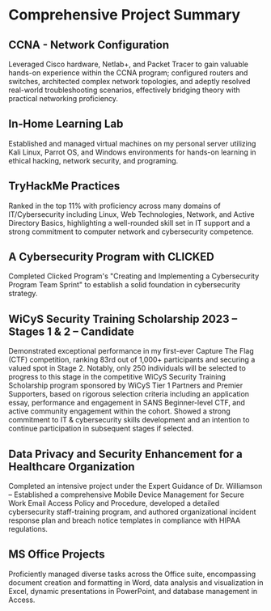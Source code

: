 # Comprehensive Project Summary

## CCNA - Network Configuration
Leveraged Cisco hardware, Netlab+, and Packet Tracer to gain valuable hands-on experience 
within the CCNA program; configured routers and switches, architected
complex network topologies, and adeptly resolved real-world troubleshooting scenarios,
effectively bridging theory with practical networking proficiency.

## In-Home Learning Lab
Established and managed virtual machines on my
personal server utilizing Kali Linux, Parrot OS, and Windows environments for hands-on
learning in ethical hacking, network security, and programing.

## TryHackMe Practices
Ranked in the top 11% with proficiency across many domains of
IT/Cybersecurity including Linux, Web Technologies, Network, and Active Directory Basics,
highlighting a well-rounded skill set in IT support and a strong commitment to computer
network and cybersecurity competence.

## A Cybersecurity Program with CLICKED
Completed Clicked Program's "Creating and Implementing a Cybersecurity Program Team Sprint" to establish a solid foundation in cybersecurity strategy.

## WiCyS Security Training Scholarship 2023 – Stages 1 & 2 – Candidate
Demonstrated exceptional performance in my first-ever Capture The Flag (CTF) competition, ranking 83rd out
of 1,000+ participants and securing a valued spot in Stage 2. Notably, only 250 individuals will
be selected to progress to this stage in the competitive WiCyS Security Training Scholarship
program sponsored by WiCyS Tier 1 Partners and Premier Supporters, based on rigorous
selection criteria including an application essay, performance and engagement in SANS
Beginner-level CTF, and active community engagement within the cohort. Showed a strong
commitment to IT & cybersecurity skills development and an intention to continue
participation in subsequent stages if selected.

## Data Privacy and Security Enhancement for a Healthcare Organization
Completed an intensive project under the Expert Guidance of Dr. Williamson – Established a comprehensive
Mobile Device Management for Secure Work Email Access Policy and Procedure, developed a
detailed cybersecurity staff-training program, and authored organizational incident response
plan and breach notice templates in compliance with HIPAA regulations.

## MS Office Projects
Proficiently managed diverse tasks across the Office suite, encompassing
document creation and formatting in Word, data analysis and visualization in Excel, dynamic
presentations in PowerPoint, and database management in Access.
